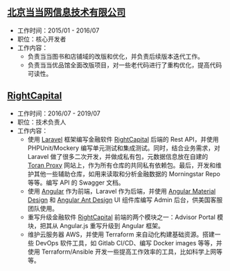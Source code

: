 ## [北京当当网信息技术有限公司](http://www.dangdang.com/)

* 工作时间：2015/01 - 2016/07
* 职位：核心开发者
* 工作内容：
  * 负责当当图书和店铺域的改版和优化，并负责后续版本迭代工作。
  * 负责当当优品馆全面改版项目，对一些老代码进行了重构优化，提高代码可读性。


## [RightCapital](https://www.rightcapital.com/)

* 工作时间：2016/07 - 2019/07
* 职位：技术负责人
* 工作内容：
  * 使用 [Laravel](https://laravel.com/docs/5.8) 框架编写金融软件 [RightCapital](https://www.rightcapital.com/) 后端的 Rest API，并使用 PHPUnit/Mockery 编写单元测试和集成测试。同时，结合业务需求，对 Laravel 做了很多二次开发，并做成私有包，元数据信息放在自建的 [Toran Proxy](https://toranproxy.com/) 网站上，作为所有仓库的共同私有依赖包。最后，开发和维护其他一些辅助仓库，如用来读取和分析金融数据的 Morningstar Repo 等等。编写 API 的 Swagger 文档。
  * 使用 [Angular](https://angular.cn/) 作为前端，Laravel 作为后端，并使用 [Angular Material Design](https://github.com/angular/components) 和 [Angular Ant Design](https://github.com/NG-ZORRO/ng-zorro-antd) UI 组件库编写 Admin 后台，供美国客服团队使用。
  * 重写升级金融软件 [RightCapital](https://www.rightcapital.com/) 前端的两个模块之一：Advisor Portal 模块，把其从 Angular.js 重写升级到 Angular 框架。
  * 维护云服务器 AWS，并使用 Terraform 来自动化构建基础资源。搭建一些 DevOps 软件工具，如 Gitlab CI/CD、编写 Docker images 等等，并使用 Terraform/Ansible 开发一些提高工作效率的工具，比如科学上网等等。